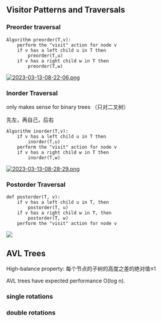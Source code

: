## Visitor Patterns and Traversals

### Preorder traversal

```
Algorithm preorder(T,v):
	perform the "visit" action for node v
	if v has a left child u in T then
		preorder(T,u)
	if v has a right child w in T then
		preorder(T,w)
```

 

[![2023-03-13-08-22-06.png](https://i.postimg.cc/JnTSbMkW/2023-03-13-08-22-06.png)](https://postimg.cc/62vHKscH)

### Inorder Traversal

only makes sense for binary trees （只对二叉树）

先左，再自己，后右

```
Algorithm inorder(T,v):
	if v has a left child u in T then
		inorder(T,u)
	perform the "visit" action for node v
	if v has a right child w in T then
		inorder(T,w)
```

[![2023-03-13-08-28-29.png](https://i.postimg.cc/j5m0pRd4/2023-03-13-08-28-29.png)](https://postimg.cc/62rmRJZ8)

### Postorder Traversal

```
def postorder(T, v):
	if v has a left child u in T, then
		postorder(T, u)
	if v has a right child w in T, then
		postorder(T, w)
	perform the "visit" action for node v
```



![](https://s3.bmp.ovh/imgs/2023/03/13/38f85520fbc91c86.png)



## AVL Trees

High-balance property: 每个节点的子树的高度之差的绝对值≤1

AVL trees have expected performance O(log n).



### single rotations

### double rotations